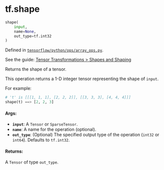 <div itemscope itemtype="http://developers.google.com/ReferenceObject">
<meta itemprop="name" content="tf.shape" />
</div>

# tf.shape

``` python
shape(
    input,
    name=None,
    out_type=tf.int32
)
```



Defined in [`tensorflow/python/ops/array_ops.py`](https://www.tensorflow.org/code/tensorflow/python/ops/array_ops.py).

See the guide: [Tensor Transformations > Shapes and Shaping](../../../api_guides/python/array_ops.md#Shapes_and_Shaping)

Returns the shape of a tensor.

This operation returns a 1-D integer tensor representing the shape of `input`.

For example:

```python
# 't' is [[[1, 1, 1], [2, 2, 2]], [[3, 3, 3], [4, 4, 4]]]
shape(t) ==> [2, 2, 3]
```

#### Args:

* <b>`input`</b>: A `Tensor` or `SparseTensor`.
* <b>`name`</b>: A name for the operation (optional).
* <b>`out_type`</b>: (Optional) The specified output type of the operation
    (`int32` or `int64`). Defaults to `tf.int32`.


#### Returns:

  A `Tensor` of type `out_type`.